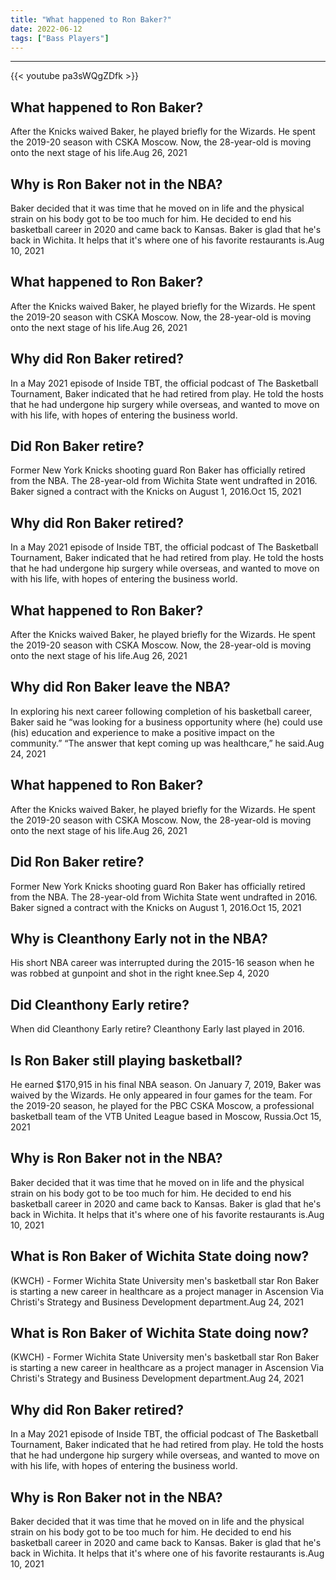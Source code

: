```yaml
---
title: "What happened to Ron Baker?"
date: 2022-06-12
tags: ["Bass Players"]
---
```


---
{{< youtube pa3sWQgZDfk >}}
## What happened to Ron Baker?
After the Knicks waived Baker, he played briefly for the Wizards. He spent the 2019-20 season with CSKA Moscow. Now, the 28-year-old is moving onto the next stage of his life.Aug 26, 2021

## Why is Ron Baker not in the NBA?
Baker decided that it was time that he moved on in life and the physical strain on his body got to be too much for him. He decided to end his basketball career in 2020 and came back to Kansas. Baker is glad that he's back in Wichita. It helps that it's where one of his favorite restaurants is.Aug 10, 2021

## What happened to Ron Baker?
After the Knicks waived Baker, he played briefly for the Wizards. He spent the 2019-20 season with CSKA Moscow. Now, the 28-year-old is moving onto the next stage of his life.Aug 26, 2021

## Why did Ron Baker retired?
In a May 2021 episode of Inside TBT, the official podcast of The Basketball Tournament, Baker indicated that he had retired from play. He told the hosts that he had undergone hip surgery while overseas, and wanted to move on with his life, with hopes of entering the business world.

## Did Ron Baker retire?
Former New York Knicks shooting guard Ron Baker has officially retired from the NBA. The 28-year-old from Wichita State went undrafted in 2016. Baker signed a contract with the Knicks on August 1, 2016.Oct 15, 2021

## Why did Ron Baker retired?
In a May 2021 episode of Inside TBT, the official podcast of The Basketball Tournament, Baker indicated that he had retired from play. He told the hosts that he had undergone hip surgery while overseas, and wanted to move on with his life, with hopes of entering the business world.

## What happened to Ron Baker?
After the Knicks waived Baker, he played briefly for the Wizards. He spent the 2019-20 season with CSKA Moscow. Now, the 28-year-old is moving onto the next stage of his life.Aug 26, 2021

## Why did Ron Baker leave the NBA?
In exploring his next career following completion of his basketball career, Baker said he “was looking for a business opportunity where (he) could use (his) education and experience to make a positive impact on the community.” “The answer that kept coming up was healthcare,” he said.Aug 24, 2021

## What happened to Ron Baker?
After the Knicks waived Baker, he played briefly for the Wizards. He spent the 2019-20 season with CSKA Moscow. Now, the 28-year-old is moving onto the next stage of his life.Aug 26, 2021

## Did Ron Baker retire?
Former New York Knicks shooting guard Ron Baker has officially retired from the NBA. The 28-year-old from Wichita State went undrafted in 2016. Baker signed a contract with the Knicks on August 1, 2016.Oct 15, 2021

## Why is Cleanthony Early not in the NBA?
His short NBA career was interrupted during the 2015-16 season when he was robbed at gunpoint and shot in the right knee.Sep 4, 2020

## Did Cleanthony Early retire?
When did Cleanthony Early retire? Cleanthony Early last played in 2016.

## Is Ron Baker still playing basketball?
He earned $170,915 in his final NBA season. On January 7, 2019, Baker was waived by the Wizards. He only appeared in four games for the team. For the 2019-20 season, he played for the PBC CSKA Moscow, a professional basketball team of the VTB United League based in Moscow, Russia.Oct 15, 2021

## Why is Ron Baker not in the NBA?
Baker decided that it was time that he moved on in life and the physical strain on his body got to be too much for him. He decided to end his basketball career in 2020 and came back to Kansas. Baker is glad that he's back in Wichita. It helps that it's where one of his favorite restaurants is.Aug 10, 2021

## What is Ron Baker of Wichita State doing now?
(KWCH) - Former Wichita State University men's basketball star Ron Baker is starting a new career in healthcare as a project manager in Ascension Via Christi's Strategy and Business Development department.Aug 24, 2021

## What is Ron Baker of Wichita State doing now?
(KWCH) - Former Wichita State University men's basketball star Ron Baker is starting a new career in healthcare as a project manager in Ascension Via Christi's Strategy and Business Development department.Aug 24, 2021

## Why did Ron Baker retired?
In a May 2021 episode of Inside TBT, the official podcast of The Basketball Tournament, Baker indicated that he had retired from play. He told the hosts that he had undergone hip surgery while overseas, and wanted to move on with his life, with hopes of entering the business world.

## Why is Ron Baker not in the NBA?
Baker decided that it was time that he moved on in life and the physical strain on his body got to be too much for him. He decided to end his basketball career in 2020 and came back to Kansas. Baker is glad that he's back in Wichita. It helps that it's where one of his favorite restaurants is.Aug 10, 2021

